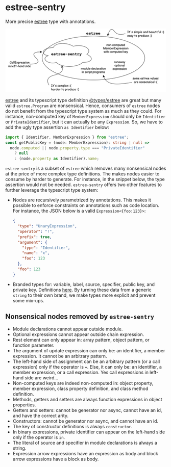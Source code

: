 # estree-sentry

More precise [estree](https://github.com/estree/estree) type with annotations.

![Relationship between estree and estree-sentry](doc/estree-sentry.png)

[estree](https://github.com/estree/estree) and its typescript type definition
[@types/estree](https://www.npmjs.com/package/@types/estree) are great but many
valid `estree.Program` are nonsensical. Hence, consumers of `estree` nodes do
not benefit from the typescript type system as much as they could. For instance,
non-computed key of `MemberExpression` should only be `Identifier` or
`PrivateIdentifier`, but it can actually be any `Expression`. So, we have to add
the ugly type assertion `as Identifier` below:

```typescript
import { Identifier, MemberExpression } from "estree";
const getPublicKey = (node: MemberExpression): string | null =>
  node.computed || node.property.type === "PrivateIdentifier"
    ? null
    : (node.property as Identifier).name;
```

`estree-sentry` is a subset of `estree` which removes many nonsensical nodes at
the price of more complex type definitions. The makes nodes easier to consume by
harder to generate. For instance, in the snippet below, the type assertion would
not be needed. `estree-sentry` offers two other features to further leverage the
typescript type system:

- Nodes are recursively parametrized by annotations. This makes it possible to
  enforce constraints on annotations such as code location. For instance, the
  JSON below is a valid `Expression<{foo:123}>`:
  ```json
  {
    "type": "UnaryExpression",
    "operator": "!",
    "prefix": true,
    "argument": {
      "type": "Identifier",
      "name": "x",
      "foo": 123
    },
    "foo": 123
  }
  ```
- Branded types for: variable, label, source, specifier, public key, and private
  key. Definitions [here]("./lib/brand.d.ts"). By turning these data from a
  generic `string` to their own brand, we make types more explicit and prevent
  some mix-ups.

## Nonsensical nodes removed by `estree-sentry`

- Module declarations cannot appear outside module.
- Optional expressions cannot appear outside chain expression.
- Rest element can only appear in: array pattern, object pattern, or function
  parameter.
- The argument of update expression can only be: an identifier, a member
  expression. It cannot be an arbitrary pattern.
- The left-hand side of assignment can be an arbitrary pattern (or a call
  expression) only if the operator is `=`. Else, it can only be: an identifier,
  a member expression, or a call expression. Yes call expressions in left-hand
  side are weird...
- Non-computed keys are indeed non-computed in: object property, member
  expression, class property definition, and class method definition.
- Methods, getters and setters are always function expressions in object
  properties.
- Getters and setters: cannot be generator nor async, cannot have an id, and
  have the correct arity.
- Constructors: cannot be generator nor async, and cannot have an id.
- The key of constructor definitions is always `constructor`.
- In binary expressions, private identifier can appear on the left-hand side
  only if the operator is `in`.
- The literal of source and specifier in module declarations is always a string.
- Expression arrow expressions have an expression as body and block arrow
  expressions have a block as body.
